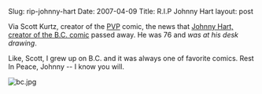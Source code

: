 Slug: rip-johnny-hart
Date: 2007-04-09
Title: R.I.P Johnny Hart
layout: post

Via Scott Kurtz, creator of the [PVP](http://www.pvponline.com/blog/) comic, the news that [Johnny Hart, creator of the B.C. comic](http://www.pvponline.com/blog/3252/rip-johnny-hart) passed away. He was 76 and *was at his desk drawing*.

Like, Scott, I grew up on B.C. and it was always one of favorite comics. Rest In Peace, Johnny -- I know you will.

<img alt="bc.jpg" class="at-xid-6a010534988cd3970b0120a5b36add970c" src="http://steveivy.typepad.com/.a/6a010534988cd3970b0120a5b36add970c-pi" />

